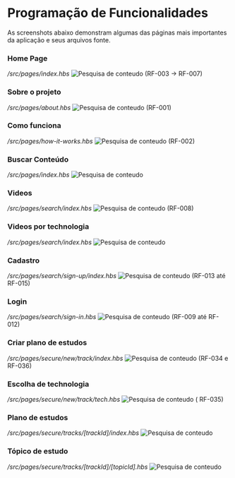 # Programação de Funcionalidades

As screenshots abaixo demonstram algumas das páginas mais importantes da aplicação e seus arquivos fonte.

### Home Page
*/src/pages/index.hbs*
![Pesquisa de conteudo](img/etapa-3/home.png)
(RF-003 -> RF-007)
### Sobre o projeto
*/src/pages/about.hbs*
![Pesquisa de conteudo](img/etapa-3/sobre.png)
(RF-001)
### Como funciona
*/src/pages/how-it-works.hbs*
![Pesquisa de conteudo](img/etapa-3/como-funciona.png)
(RF-002)
### Buscar Conteúdo
*/src/pages/index.hbs*
![Pesquisa de conteudo](img/etapa-3/busca.png)

### Videos
*/src/pages/search/index.hbs*
![Pesquisa de conteudo](img/etapa-3/videos.png)
(RF-008)

### Videos por technologia
*/src/pages/search/index.hbs*
![Pesquisa de conteudo](img/etapa-3/tech-videos.png)

### Cadastro
*/src/pages/search/sign-up/index.hbs*
![Pesquisa de conteudo](img/etapa-3/cadastro.png)
(RF-013 até RF-015)

### Login
*/src/pages/search/sign-in.hbs*
![Pesquisa de conteudo](img/etapa-3/login.png)
(RF-009 até RF-012)

### Criar plano de estudos
*/src/pages/secure/new/track/index.hbs*
![Pesquisa de conteudo](img/etapa-3/novo-plano.png)
(RF-034 e RF-036)

### Escolha de technologia
*/src/pages/secure/new/track/tech.hbs*
![Pesquisa de conteudo](img/etapa-3/plano-tech.png)
( RF-035)

### Plano de estudos
*/src/pages/secure/tracks/[trackId]/index.hbs*
![Pesquisa de conteudo](img/etapa-3/plano-de-estudo.png)

### Tópico de estudo
*/src/pages/secure/tracks/[trackId]/[topicId].hbs*
![Pesquisa de conteudo](img/etapa-3/plano-de-estudo.png)
